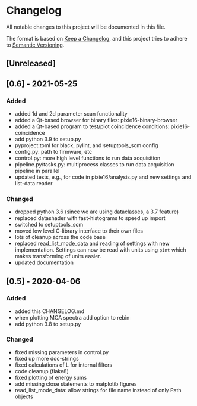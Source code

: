 # Changelog
All notable changes to this project will be documented in this file.

The format is based on [Keep a Changelog](https://keepachangelog.com/en/1.0.0/),
and this project tries to adhere to [Semantic Versioning](https://semver.org/spec/v2.0.0.html).

## [Unreleased]

## [0.6] - 2021-05-25
### Added
- added 1d and 2d parameter scan functionality
- added a Qt-based browser for binary files: pixie16-binary-browser
- added a Qt-based program to test/plot coincidence conditions: pixie16-coincidence
- add python 3.9 to setup.py
- pyproject.toml for black, pylint, and setuptools_scm config
- config.py: path to firmware, etc
- control.py: more high level functions to run data acquisition
- pipeline.py/tasks.py: multiprocess classes to run data acquisition pipeline in parallel
- updated tests, e.g., for code in pixie16/analysis.py and new settings and list-data reader

### Changed
- dropped python 3.6 (since we are using dataclasses, a 3.7 feature)
- replaced datashader with fast-histograms to speed up import
- switched to setuptools_scm
- moved low level C-library interface to their own files
- lots of cleanup across the code base
- replaced read_list_mode_data and reading of settings with new implementation.
  Settings can now be read with units using `pint` which makes transforming of units easier.
- updated documentation

## [0.5] - 2020-04-06
### Added
- added this CHANGELOG.md
- when plotting MCA spectra add option to rebin
- add python 3.8 to setup.py
### Changed
- fixed missing parameters in control.py
- fixed up more doc-strings
- fixed calculations of L for internal filters
- code cleanup (flake8)
- fixed plotting of energy sums
- add missing close statements to matplotib figures
- read_list_mode_data: allow strings for file name instead of only Path objects

